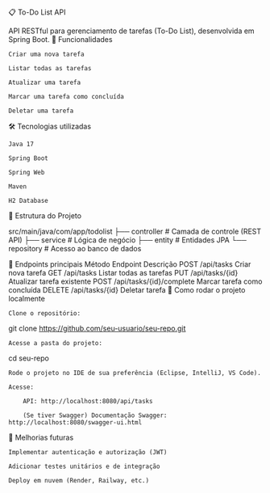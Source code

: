 📋 To-Do List API

API RESTful para gerenciamento de tarefas (To-Do List), desenvolvida em Spring Boot.
🚀 Funcionalidades

    Criar uma nova tarefa

    Listar todas as tarefas

    Atualizar uma tarefa

    Marcar uma tarefa como concluída

    Deletar uma tarefa

🛠 Tecnologias utilizadas

    Java 17

    Spring Boot

    Spring Web

    Maven

    H2 Database 

📂 Estrutura do Projeto

src/main/java/com/app/todolist
├── controller   # Camada de controle (REST API)
├── service      # Lógica de negócio
├── entity       # Entidades JPA
└── repository   # Acesso ao banco de dados

📑 Endpoints principais
Método	Endpoint	Descrição
POST	/api/tasks	Criar nova tarefa
GET	/api/tasks	Listar todas as tarefas
PUT	/api/tasks/{id}	Atualizar tarefa existente
POST	/api/tasks/{id}/complete	Marcar tarefa como concluída
DELETE	/api/tasks/{id}	Deletar tarefa
🧪 Como rodar o projeto localmente

    Clone o repositório:

git clone https://github.com/seu-usuario/seu-repo.git

    Acesse a pasta do projeto:

cd seu-repo

    Rode o projeto no IDE de sua preferência (Eclipse, IntelliJ, VS Code).

    Acesse:

        API: http://localhost:8080/api/tasks

        (Se tiver Swagger) Documentação Swagger: http://localhost:8080/swagger-ui.html

🎯 Melhorias futuras

    Implementar autenticação e autorização (JWT)

    Adicionar testes unitários e de integração

    Deploy em nuvem (Render, Railway, etc.)
